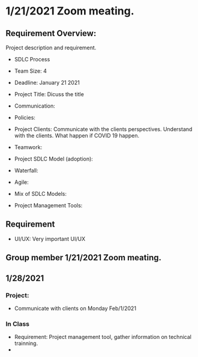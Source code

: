 # 1/21/2021 Zoom meating.

## Requirement Overview:

Project description and requirement. 
- SDLC Process
- Team Size: 4
- Deadline: January 21 2021
- Project Title: Dicuss the title

- Communication:
 - Policies: 
 - Project Clients: Communicate with the clients perspectives. Understand with the clients. What happen if COVID 19 happen.
 - Teamwork: 

- Project SDLC Model (adoption): 
 - Waterfall:
 - Agile:
 - Mix of SDLC Models:

- Project Management Tools: 

## Requirement
 - UI/UX:
    Very important UI/UX

## Group member 1/21/2021 Zoom meating. 

## 1/28/2021

### Project:
- Communicate with clients on Monday Feb/1/2021

###  In Class
- Requirement: Project management tool, gather information on technical trainning.
- 
